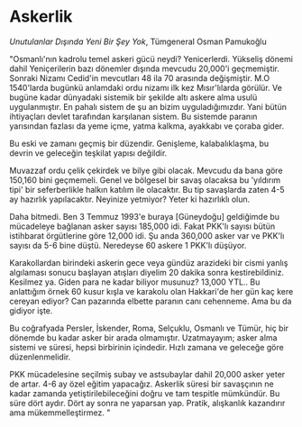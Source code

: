 # Askerlik

*Unutulanlar Dışında Yeni Bir Şey Yok*, Tümgeneral Osman Pamukoğlu 

"Osmanlı'nın kadrolu temel askeri gücü neydi? Yenicerlerdi. Yükseliş
dönemi dahil Yeniçerilerin bazı dönemler dışında mevcudu 20,000'i
geçmemiştir. Sonraki Nizamı Cedid'in mevcutları 48 ila 70 arasında
değişmiştir. M.O 1540'larda bugünkü anlamdaki ordu nizamı ilk kez
Mısır'lılarda görülür. Ve bugüne kadar dünyadaki sistemik bir şekilde
altı askere alma usulü uygulanmıştır. En pahalı sistem de şu an bizim
uyguladığımızdır. Yani bütün ihtiyaçları devlet tarafından karşılanan
sistem. Bu sistemde paranın yarısından fazlası da yeme içme, yatma
kalkma, ayakkabı ve çoraba gider.

Bu eski ve zamanı geçmiş bir düzendir. Genişleme, kalabalıklaşma, bu
devrin ve geleceğin teşkilat yapısı değildir.

Muvazzaf ordu çelik çekirdek ve bilye gibi olacak. Mevcudu da bana
göre 150,160 bini geçmemeli. Genel ve bölgesel bir savaş olacaksa bu
'yıldırım tipi' bir seferberlikle halkın katılım ile olacaktır. Bu tip
savaşlarda zaten 4-5 ay hazırlık yapılacaktır. Neyinize yetmiyor?
Yeter ki hazırlıklı olun.

Daha bitmedi. Ben 3 Temmuz 1993'e buraya [Güneydoğu] geldiğimde bu
mücadeleye bağlanan asker sayısı 185,000 idi. Fakat PKK'lı sayısı
bütün istihbarat örgütlerine göre 12,000 idi. Şu anda 360,000 asker
var ve PKK'lı sayısı da 5-6 bine düştü. Neredeyse 60 askere 1 PKK'lı
düşüyor.

Karakollardan birindeki askerin gece veya gündüz arazideki bir cismi
yanlış algılaması sonucu başlayan atışları diyelim 20 dakika sonra
kestirebildiniz. Kesilmez ya. Giden para ne kadar biliyor musunuz?
13,000 YTL.. Bu anlattığım örnek 60 kusur kışla ve karakolu olan
Hakkari'de her gün kaç kere cereyan ediyor? Can pazarında elbette
paranın canı cehenneme. Ama bu da gidiyor işte.

Bu coğrafyada Persler, İskender, Roma, Selçuklu, Osmanlı ve Tümür, hiç
bir dönemde bu kadar asker bir arada olmamıştır. Uzatmayayım; asker
alma sistemi ve süresi, hepsi birbirinin içindedir. Hızlı zamana ve
geleceğe göre düzenlenmelidir.

PKK mücadelesine seçilmiş subay ve astsubaylar dahil 20,000 asker
yeter de artar. 4-6 ay özel eğitim yapacağız. Askerlik süresi bir
savaşçının ne kadar zamanda yetiştirilebileceğini doğru ve tam
tespitle mümkündür. Bu süre dört aydır. Dört ay sonra ne yaparsan
yap. Pratik, alışkanlık kazandırır ama mükemmelleştirmez. "


